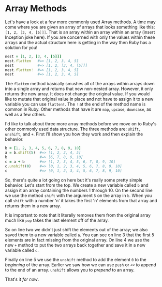 # Array Methods

Let's have a look at a few more commonly used Array methods. A time may come where you are given an array of arrays that looks something like this: `[1, 2, [3, 4, [5]]]`. That is an array within an array within an array (insert Inception joke here). If you are concerned with only the values within these arrays and the actual structure here is getting in the way then Ruby has a solution for you!

```ruby
nest = [1, 2, [3, 4, [5]]]
nest.flatten   #=> [1, 2, 3, 4, 5]
nest           #=> [1, 2, [3, 4, [5]]]
nest.flatten!  #=> [1, 2, 3, 4, 5]
nest           #=> [1, 2, 3, 4, 5]
```

The `flatten` method basically smushes all of the arrays within arrays down into a single array and returns that new non-nested array. However, it only returns the new array. It does not change the original value. If you would like to mutate that original value in place and not have to assign it to a new variable you can use `flatten!`. The `!` at the end of the method name is common in Ruby. Other methods that have it are `map`, `upcase`, `downcase`, as well as a few others.

I'd like to talk about three more array methods before we move on to Ruby's other commonly used data structure. The three methods are: `shift`, `unshift`, and `+`. First I'll show you how they work and then explain the behavior.

```ruby
b = [1, 2, 3, 4, 5, 6, 7, 8, 9, 10]
a = b.shift(5)  #=> [1, 2, 3, 4, 5]
b               #=> [6, 7, 8, 9, 10]
c = a + b       #=> [1, 2, 3, 4, 5, 6, 7, 8, 9, 10]
c.unshift(0)    #=> [0, 1, 2, 3, 4, 5, 6, 7, 8, 9, 10]
c               #=> [0, 1, 2, 3, 4, 5, 6, 7, 8, 9, 10]
```

So, there's quite a lot going on here but it's really some pretty simple behavior. Let's start from the top. We create a new variable called `b` and assign it an array containing the numbers 1 through 10. On the second line we use the method `shift` with the argument `5` on the array in `b`. When you call `shift` with a number 'n' it takes the first 'n' elements from that array and returns them in a new array.

It is important to note that it literally removes them from the original array much like `pop` takes the last element off of the array.

So on line two we didn't just shift the elements out of the array; we also saved them to a new variable called `a`. You can see on line 3 that the first 5 elements are in fact missing from the original array. On line 4 we use the new `+` method to put the two arrays back together and save it in a new variable called `c`.

Finally on line 5 we use the `unshift` method to add the element `0` to the *beginning* of the array. Earlier we saw how we can use `push` or `<<` to append to the end of an array. `unshift` allows you to *prepend* to an array.

That's it *for now*.
